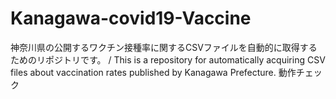 # Kanagawa-covid19-Vaccine
神奈川県の公開するワクチン接種率に関するCSVファイルを自動的に取得するためのリポジトリです。 /  This is a repository for automatically acquiring CSV files about vaccination rates published by Kanagawa Prefecture.
動作チェック
